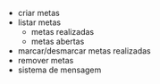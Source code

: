 - criar metas
- listar metas
  - metas realizadas
  - metas abertas
- marcar/desmarcar metas realizadas
- remover metas
- sistema de mensagem
